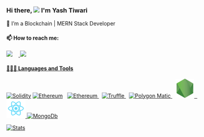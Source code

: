 ### Hi there,   <img src="https://github.com/sciencepal/sciencepal/blob/master/assets/Hi.gif" width="29px"> I'm Yash Tiwari

 
👯 I’m a Blockchain | MERN Stack Developer
 #### 📫 How to reach me:

[<img src="https://img.icons8.com/color/48/000000/linkedin.png" width="3.5%"/>](https://www.linkedin.com/in/yash-tiwari-7113b5215/)
 &nbsp; &nbsp;<a href="mailto:official.yasht@gmail.com"> <img src="https://img.icons8.com/fluent/48/000000/gmail.png" width="3.5%"/>

 

#### 👨🏻‍💻 Languages and Tools <br />
<p align="right"> 

<a href="https://soliditylang.org/" target="_blank"><img src="https://icons-for-free.com/iconfiles/png/512/vscode+icons+type+light+solidity-1324451369192236256.png" alt="Solidity" width="50" height="50"></img></a> 
<a href="https://ethereum.org/en/" target="_blank"><img src="https://toppng.com/uploads/preview/innovationhere-is-a-png-file-i-designed-of-ethereum-ethereum-logo-11563061039k7z95jc7md.png" alt="Ethereum" width="50" height="50"></img></a>  &nbsp;
<a href="https://web3js.readthedocs.io/en/v1.5.2/" target="_blank"><img src="https://miro.medium.com/max/1400/1*2GHi9FwnyA5UTJpcxPSG7A.jpeg" alt="Ethereum" width="50" height="50"></img> </a>  &nbsp;
<a href="https://trufflesuite.com/" target="_blank"><img src="https://trufflesuite.com/assets/logo.png" alt="Truffle" width="50" height="50"></img> </a>  &nbsp;
<a href="https://polygon.technology/" target="_blank"><img src="https://cryptologos.cc/logos/polygon-matic-logo.png" alt="Polygon Matic" width="50" height="50"></img> </a> &nbsp;
<a href="https://nodejs.org/en/" target="_blank"><img src="https://raw.githubusercontent.com/github/explore/80688e429a7d4ef2fca1e82350fe8e3517d3494d/topics/nodejs/nodejs.png" alt="NodeJS" width="50" height="50"> </img> &nbsp;
<a href="https://reactjs.org/" target="_blank"><img src="https://raw.githubusercontent.com/github/explore/80688e429a7d4ef2fca1e82350fe8e3517d3494d/topics/react/react.png" alt="ReactJS" width="50" height="50"></img> </a> 
<a href="https://www.mongodb.com/" target="_blank"><img src="https://emanueleciriachi.net/wp-content/uploads/2019/01/logo-mongodb-png-mongodb-logo-png-400.png" alt="MongoDb" width="50" height="50"></img> </a> 
</p>

[![Stats](https://github-readme-stats.vercel.app/api?username=yasht-007&show_icons=true&title_color=fff&icon_color=79ff97&text_color=9f9f9f&bg_color=151515&count_private=true)](https://github-readme-stats.vercel.app/api?username=yasht-007&show_icons=true&theme=radical)&nbsp; &nbsp; &nbsp; &nbsp; &nbsp; &nbsp; &nbsp; &nbsp; &nbsp; &nbsp; 
